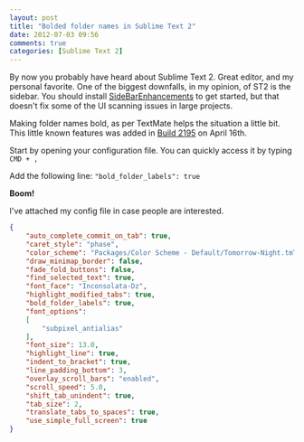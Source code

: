 ```yaml
---
layout: post
title: "Bolded folder names in Sublime Text 2"
date: 2012-07-03 09:56
comments: true
categories: [Sublime Text 2]
---
```


By now you probably have heard about Sublime Text 2. Great editor, and my personal favorite. One of the biggest downfalls, in my opinion, of ST2 is the sidebar. You should install [SideBarEnhancements][1] to get started, but that doesn't fix some of the UI scanning issues in large projects. 

Making folder names bold, as per TextMate helps the situation a little bit. This little known features was added in [Build 2195][2] on April 16th.

<!-- more -->

Start by opening your configuration file. You can quickly access it by typing `CMD + ,`

Add the following line:
`"bold_folder_labels": true`

**Boom!**

I've attached my config file in case people are interested.

``` json Sublime Text 2 Configuation File
{
	"auto_complete_commit_on_tab": true,
	"caret_style": "phase",
	"color_scheme": "Packages/Color Scheme - Default/Tomorrow-Night.tmTheme",
	"draw_minimap_border": false,
	"fade_fold_buttons": false,
	"find_selected_text": true,
	"font_face": "Inconsolata-Dz",
	"highlight_modified_tabs": true,
	"bold_folder_labels": true,
	"font_options":
	[
		"subpixel_antialias"
	],
	"font_size": 13.0,
	"highlight_line": true,
	"indent_to_bracket": true,
	"line_padding_bottom": 3,
	"overlay_scroll_bars": "enabled",
	"scroll_speed": 5.0,
	"shift_tab_unindent": true,
	"tab_size": 2,
	"translate_tabs_to_spaces": true,
	"use_simple_full_screen": true
}
```

[1]: https://github.com/titoBouzout/SideBarEnhancements/
[2]: http://www.sublimetext.com/dev
